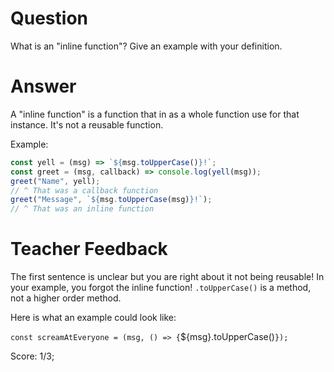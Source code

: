 # Question

What is an "inline function"? Give an example with your definition.

# Answer

A "inline function" is a function that in as a whole function use for that instance. It's not a reusable function.

Example:

```javascript
const yell = (msg) => `${msg.toUpperCase()}!`;
const greet = (msg, callback) => console.log(yell(msg));
greet("Name", yell);
// ^ That was a callback function
greet("Message", `${msg.toUpperCase(msg)}!`);
// ^ That was an inline function
```

# Teacher Feedback

The first sentence is unclear but you are right about it not being reusable! In your example, you forgot the inline function! `.toUpperCase()` is a method, not a higher order method. 

Here is what an example could look like: 

`const screamAtEveryone = (msg, () => {`${msg}.toUpperCase()`});` 

Score: 1/3; 